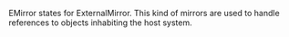 EMirror states for ExternalMirror. 
This kind of mirrors are used to handle references to objects inhabiting the host system. 
